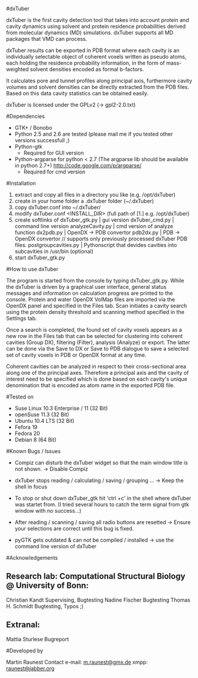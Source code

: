 #dxTuber

dxTuber is the first cavity detection tool that takes into account protein and cavity dynamics 
using solvent and protein residence probabilities derived from molecular dynamics (MD) simulations. 
dxTuber supports all MD packages that VMD can process.

dxTuber results can be exported in PDB format where each cavity is an individually selectable object 
of coherent voxels written as pseudo atoms, each holding the residence probability information, 
in the form of mass-weighted solvent densities encoded as formal b-factors.

It calculates pore and tunnel profiles along principal axis, 
furthermore cavity volumes and solvent densities can be directly extracted from the PDB files. 
Based on this data cavity statistics can be obtained easily.

dxTuber is licensed under the GPLv2 (-> gpl2-2.0.txt)


#Dependencies 

- GTK+ / Bonobo
- Python 2.5 and 2.6 are tested (please mail me if you tested other versions successfull ;)
- Python-gtk  
  - Required for GUI version
- Python-argparse for python < 2.7 (The argparse lib should be available in python 2.7+)
  http://code.google.com/p/argparse/  
  - Required for cmd version 
  
    
#Installation 

1. extract and copy all files in a directory you like 
   (e.g. /opt/dxTuber)
2. create in your home folder a .dxTuber folder (~/.dxTuber)
3. copy dxTuber.conf into ~/.dxTuber/
4. modify dxTuber.conf <INSTALL_DIR> (full path of [1.] e.g. /opt/dxTuber)
5. create softlinks of 
   dxTuber_gtk.py       | gui version
   dxTuber_cmd.py       | command line version
   analyzeCavity.py     | cmd version of analyze function 
   dx2pdb.py            | OpenDX -> PDB  convertor
   pdb2dx.py            | PDB -> OpenDX  convertor // supports only previously processed dxTuber PDB files.
   postgroupcavities.py | Pythonscript that devides cavities into subcavities
   in /usr/bin (optional) 
6. start dxTuber_gtk.py 


#How to use dxTuber 

The program is started from the console by typing dxTuber_gtk.py. 
While the dxTuber is driven by a graphical user interface, general status messages 
and information on calculation progress are printed to the console. Protein and water 
OpenDX VolMap files are imported via the OpenDX panel and specified in the Files tab. 
Scan initiates a cavity search using the protein density threshold and scanning method 
specified in the Settings tab. 

Once a search is completed, the found set of cavity voxels appears as a new row in the 
Files tab that can be selected for clustering into coherent cavities (Group DX), 
filtering (Filter), analysis (Analyze) or export. The latter can be done via the Save to DX or 
Save to PDB dialogue to save a selected set of cavity voxels in PDB or OpenDX format at any time.    

Coherent cavities can be analyzed in respect to their cross-sectional area along one of 
the principal axes. Therefore a principal axis and the cavity of interest need to be 
specified which is done based on each cavity's unique denomination that is encoded 
as atom name in the exported PDB file. 


#Tested on 

- Suse Linux 10.3 Enterprise / 11 (32 Bit)
- openSuse 11.3 (32 Bit)
- Ubuntu 10.4 LTS (32 Bit)
- Fefora 19
- Fedora 20
- Debian 8 (64 Bit)

#Known Bugs / Issues 

- Compiz can disturb the dxTuber widget so that the main window title is not shown. 
-> Disable Compiz

- dxTuber stops reading / calculating / saving / grouping ... 
-> Keep the shell in focus

- To stop or shut down dxTuber_gtk hit 'ctrl +c' in the shell where dxTuber was startet from. 
(I tried several hours to catch the term signal from gtk window with no success...)

- After reading / scanning / saving all radio buttons are resetted
-> Ensure your selections are correct until this bug is fixed. 

- pyGTK gets outdated & can not be compiled / installed
-> use the command line version of dxTuber


#Acknowledgements 

## Research lab: Computational Structural Biology @ University of Bonn: 

Christian Kandt			Supervising, Bugtesting
Nadine Fischer 			Bugtesting
Thomas H. Schmidt		Bugtesting, Typos ;)

## Extranal:
Mattia Sturlese			Bugreport


#Developed by 

Martin Raunest 
Contact
e-mail: m.raunest@gmx.de
xmpp: raunest@jabber.org 
